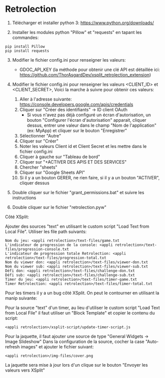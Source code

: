 # Retrolection

1. Télécharger et installer python 3:
https://www.python.org/downloads/

2. Installer les modules python "Pillow" et "requests" en tapant les commandes:
```
pip install Pillow
pip install requests
```

3. Modifier le fichier config.ini pour renseigner les valeurs:
   - GDOC_API_KEY (la méthode pour obtenir une clé API est détaillée ici: https://github.com/ThorAsgardDev/xsplit_retrolection_extension)

4. Modifier le fichier config.ini pour renseigner les valeurs <CLIENT_ID> et <CLIENT_SECRET>, Voici la marche à suivre pour obtenir ces valeurs:
   1. Aller à l'adresse suivante: https://console.developers.google.com/apis/credentials
   2. Cliquer sur "Créer des identifiants" -> ID client OAuth
      - Si vous n'avez pas déjà configuré un écran d'autorisation, un bouton "Configurer l'écran d'autorisation" apparait, cliquer dessus, entrer une valeur dans le champ "Nom de l'application" (ex: MyApp) et cliquer sur le bouton "Enregistrer"
   3. Sélectionner "Autre"
   4. Cliquer sur "Créer"
   5. Noter les valeurs Client id et Client Secret et les mettre dans le fichier config.ini
   6. Cliquer à gauche sur "Tableau de bord"
   7. Cliquer sur "+ACTIVER DES APIS ET DES SERVICES"
   8. Chercher "sheets"
   9. Cliquer sur "Google Sheets API"
   10. Si il y a un bouton GERER, ne rien faire, si il y a un bouton "ACTIVER", cliquer dessus

5. Double cliquer sur le fichier "grant_permissions.bat" et suivre les instructions

6. Double cliquer sur le fichier "retrolection.pyw"


Côté XSplit:

Ajouter des sources "text" en utilisant le custom script "Load Text from Local File".
Utiliser les file path suivants:

```
Nom du jeu: <appli retrolection>/text-files/game.txt
L'indicateur de progression de la console: <appli retrolection>/text-files/progression-console.txt
L'indicateur de progression totale Retrolection: <appli retrolection>/text-files/progression-total.txt
Nom du viewer don: <appli retrolection>/text-files/viewer-don.txt
Nom du viewer sub: <appli retrolection>/text-files/viewer-sub.txt
Défi don: <appli retrolection>/text-files/challenge-don.txt
Défi sub: <appli retrolection>/text-files/challenge-sub.txt
Timer du jeu: <appli retrolection>/text-files/timer-game.txt
Timer Retrolection: <appli retrolection>/text-files/timer-total.txt
```

Pour les timers il y a un bug côté XSplit. On peut le contourner en utilisant la manip suivante:

Pour la source "text" d'un timer, au lieu d'utiliser le custom script "Load Text from Local File" il faut utiliser un "Block Template" et copier le contenu du script:
```
<appli retrolection>/xsplit-script/update-timer-script.js
```

Pour la jaquette, il faut ajouter une source de type "General Widgets -> Image Slideshow"
Dans la configuration de la source, cocher la case "Auto-refresh images" et ajouter le fichier suivant:

```
<appli retrolection>/img-files/cover.png
```

La jaquette sera mise à jour lors d'un clique sur le bouton "Envoyer les valeurs vers XSplit"
